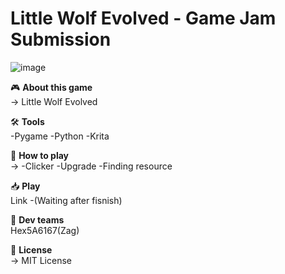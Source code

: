 # Little Wolf Evolved - Game Jam Submission  
![image](https://github.com/user-attachments/assets/80addacf-e986-4524-b33e-39f334a64cb4)


🎮 **About this game**  
→ Little Wolf Evolved

🛠️ **Tools**  
-Pygame
-Python
-Krita

🎯 **How to play**  
→ -Clicker
  -Upgrade
  -Finding resource
  

📥 **Play**  
Link
  -(Waiting after fisnish)

👥 **Dev teams**  
  Hex5A6167(Zag)

📜 **License**  
→ MIT License  
